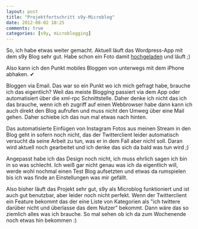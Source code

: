 ```yaml
---
layout: post
title: "Projektfortschritt s9y-Microblog"
date: 2012-08-02 10:25
comments: true
categories: [s9y, microblogging]
---
```

So, ich habe etwas weiter gemacht. Aktuell läuft das Wordpress-App mit dem s9y
Blog sehr gut. Habe schon ein Foto damit [hochgeladen](http://m.sangyye.de/index.php?/archives/2-Schnappschuss.html)
und läuft ;)

Also kann ich den Punkt mobiles Bloggen von unterwegs mit dem iPhone abhaken. ✔

Bloggen via Email. Das war so ein Punkt wo ich mich gefragt habe, brauche ich das eigentlich? Weil das meiste Blogging
passiert via dem App oder automatisiert über die xml-rpc Schnittstelle. Daher denke ich nicht das ich das brauche,
wenn ich eh zugriff auf einen Webbrowser habe dann kann ich auch direkt den Blog aufrufen und muss nicht den Umweg über
eine Mail gehen. Daher schiebe ich das nun mal etwas nach hinten.

Das automatisierte Einfügen von Instagram Fotos aus meinen Stream in den Blog geht in sofern noch nicht, das der Twitterclient
leider automatisch versucht da seine Arbeit zu tun, was er in dem Fall aber nicht soll. Daran wird aktuell noch gearbeitet und ich
denke das sich da bald was tun wird ;)

Angepasst habe ich das Design noch nicht, ich muss ehrlich sagen ich bin in so was schlecht. Ich weiß gar nicht genau was ich
da eigentlich will, werde wohl nochmal einen Test Blog aufsetzten und etwas da rumspielen bis ich was finde an Einstellungen was mir gefällt.

Also bisher läuft das Projekt sehr gut, s9y als Microblog funktioniert und ist auch gut benutzbar, aber leider noch nicht perfekt. Wenn der Twitterclient
ein Feature bekommt das der eine Liste von Kategorien als "ich twittere darüber nicht und überlasse das dem Nutzer" bekommt. Dann wäre das so ziemlich alles was ich brauche.
So mal sehen ob ich da zum Wochenende noch etwas hin bekommen :)
